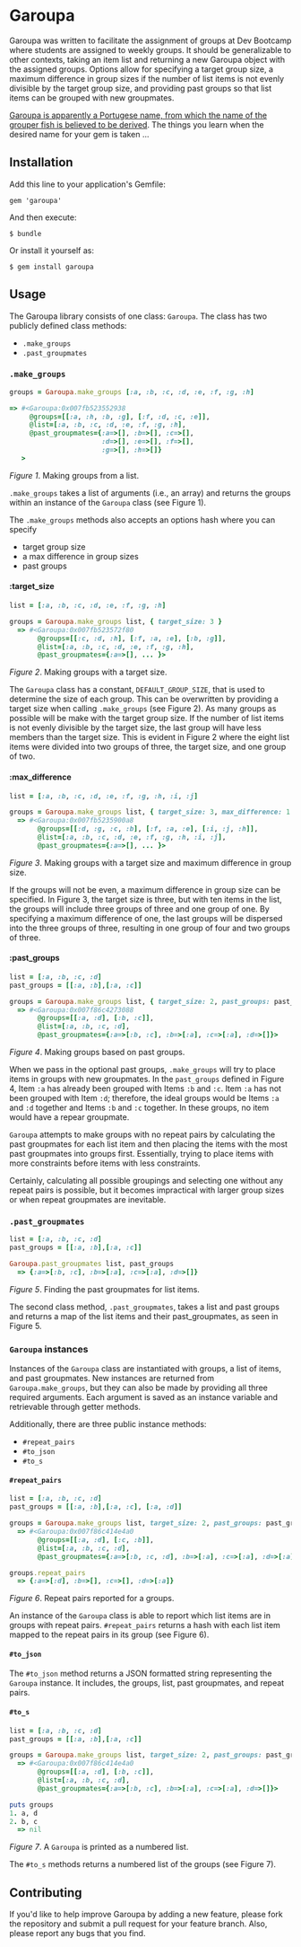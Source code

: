 # Garoupa

Garoupa was written to facilitate the assignment of groups at Dev Bootcamp where students are assigned to weekly groups.  It should be generalizable to other contexts, taking an item list and returning a new Garoupa object with the assigned groups.  Options allow for specifying a target group size, a maximum difference in group sizes if the number of list items is not evenly divisible by the target group size, and providing past groups so that list items can be grouped with new groupmates.

[Garoupa is apparently a Portugese name, from which the name of the grouper fish is believed to be derived](http://en.wikipedia.org/wiki/Grouper#Name_origin).  The things you learn when the desired name for your  gem is taken ...

## Installation

Add this line to your application's Gemfile:

    gem 'garoupa'

And then execute:

    $ bundle

Or install it yourself as:

    $ gem install garoupa

## Usage

The Garoupa library consists of one class:  `Garoupa`.  The class has two publicly defined class methods:

- `.make_groups`
- `.past_groupmates`

### `.make_groups`

```ruby
groups = Garoupa.make_groups [:a, :b, :c, :d, :e, :f, :g, :h]

=> #<Garoupa:0x007fb523552938 
     @groups=[[:a, :h, :b, :g], [:f, :d, :c, :e]], 
     @list=[:a, :b, :c, :d, :e, :f, :g, :h], 
     @past_groupmates={:a=>[], :b=>[], :c=>[], 
                       :d=>[], :e=>[], :f=>[], 
                       :g=>[], :h=>[]}
   >
```
*Figure 1*.  Making groups from a list.

`.make_groups` takes a list of arguments (i.e., an array) and returns the groups within an instance of the `Garoupa` class (see Figure 1).

The `.make_groups` methods also accepts an options hash where you can specify 

- target group size
- a max difference in group sizes
- past groups

#### :target_size

```ruby
list = [:a, :b, :c, :d, :e, :f, :g, :h]

groups = Garoupa.make_groups list, { target_size: 3 }
  => #<Garoupa:0x007fb523572f80 
       @groups=[[:c, :d, :h], [:f, :a, :e], [:b, :g]], 
       @list=[:a, :b, :c, :d, :e, :f, :g, :h], 
       @past_groupmates={:a=>[], ... }>
```
*Figure 2*.  Making groups with a target size.

The `Garoupa` class has a constant, `DEFAULT_GROUP_SIZE`, that is used to determine the size of each group.  This can be overwritten by providing a target size when calling `.make_groups` (see Figure 2).  As many groups as possible will be make with the target group size.  If the number of list items is not evenly divisible by the target size, the last group will have less members than the target size.  This is evident in Figure 2 where the eight list items were divided into two groups of three, the target size, and one group of two.

#### :max_difference

```ruby
list = [:a, :b, :c, :d, :e, :f, :g, :h, :i, :j]

groups = Garoupa.make_groups list, { target_size: 3, max_difference: 1 }
  => #<Garoupa:0x007fb5235900a8 
       @groups=[[:d, :g, :c, :b], [:f, :a, :e], [:i, :j, :h]], 
       @list=[:a, :b, :c, :d, :e, :f, :g, :h, :i, :j], 
       @past_groupmates={:a=>[], ... }>
```

*Figure 3*.  Making groups with a target size and maximum difference in group size.

If the groups will not be even, a maximum difference in group size can be specified.  In Figure 3, the target size is three, but with ten items in the list, the groups will include three groups of three and one group of one.  By specifying a maximum difference of one, the last groups will be dispersed into the three groups of three, resulting in one group of four and two groups of three.

#### :past_groups

```ruby
list = [:a, :b, :c, :d]
past_groups = [[:a, :b],[:a, :c]]

groups = Garoupa.make_groups list, { target_size: 2, past_groups: past_groups }
  => #<Garoupa:0x007f86c4273088 
       @groups=[[:a, :d], [:b, :c]], 
       @list=[:a, :b, :c, :d], 
       @past_groupmates={:a=>[:b, :c], :b=>[:a], :c=>[:a], :d=>[]}>
```

*Figure 4*.  Making groups based on past groups.

When we pass in the optional past groups, `.make_groups` will try to place items in groups with new groupmates.  In the `past_groups` defined in Figure 4, Item `:a` has already been grouped with Items `:b` and `:c`.  Item `:a` has not been grouped with Item `:d`; therefore, the ideal groups would be Items `:a` and `:d` together and Items `:b` and `:c` together.  In these groups, no item would have a repear groupmate.

`Garoupa` attempts to make groups with no repeat pairs by calculating the past groupmates for each list item and then placing the items with the most past groupmates into groups first.  Essentially, trying to place items with more constraints before items with less constraints.

Certainly, calculating all possible groupings and selecting one without any repeat pairs is possible, but it becomes impractical with larger group sizes or when repeat groupmates are inevitable.

### `.past_groupmates`

```ruby
list = [:a, :b, :c, :d]
past_groups = [[:a, :b],[:a, :c]]

Garoupa.past_groupmates list, past_groups
  => {:a=>[:b, :c], :b=>[:a], :c=>[:a], :d=>[]} 
```

*Figure 5*.  Finding the past groupmates for list items.

The second class method, `.past_groupmates`, takes a list and past groups and returns a map of the list items and their past_groupmates, as seen in Figure 5.

### `Garoupa` instances

Instances of the `Garoupa` class are instantiated with groups, a list of items, and past groupmates.  New instances are returned from `Garoupa.make_groups`, but they can also be made by providing all three required arguments.  Each argument is saved as an instance variable and retrievable through getter methods.

Additionally, there are three public instance methods:

- `#repeat_pairs`
- `#to_json`
- `#to_s`

#### `#repeat_pairs`

```ruby
list = [:a, :b, :c, :d]
past_groups = [[:a, :b],[:a, :c], [:a, :d]]

groups = Garoupa.make_groups list, target_size: 2, past_groups: past_groups
  => #<Garoupa:0x007f86c414e4a0 
       @groups=[[:a, :d], [:c, :b]], 
       @list=[:a, :b, :c, :d], 
       @past_groupmates={:a=>[:b, :c, :d], :b=>[:a], :c=>[:a], :d=>[:a]}> 

groups.repeat_pairs
  => {:a=>[:d], :b=>[], :c=>[], :d=>[:a]}
```

*Figure 6*.  Repeat pairs reported for a groups.

An instance of the `Garoupa` class is able to report which list items are in groups with repeat pairs.  `#repeat_pairs` returns a hash with each list item mapped to the repeat pairs in its group (see Figure 6).

#### `#to_json`

The `#to_json` method returns a JSON formatted string representing the `Garoupa` instance.  It includes, the groups, list, past groupmates, and repeat pairs.

#### `#to_s`

```ruby
list = [:a, :b, :c, :d]
past_groups = [[:a, :b],[:a, :c]]

groups = Garoupa.make_groups list, target_size: 2, past_groups: past_groups
  => #<Garoupa:0x007f86c414e4a0 
       @groups=[[:a, :d], [:b, :c]], 
       @list=[:a, :b, :c, :d], 
       @past_groupmates={:a=>[:b, :c], :b=>[:a], :c=>[:a], :d=>[]}> 

puts groups
1. a, d
2. b, c
  => nil
```

*Figure 7*.  A `Garoupa` is printed as a numbered list.


The `#to_s` methods returns a numbered list of the groups (see Figure 7).


## Contributing

If you'd like to help improve Garoupa by adding a new feature, please fork the repository and submit a pull request for your feature branch.  Also, please report any bugs that you find.
